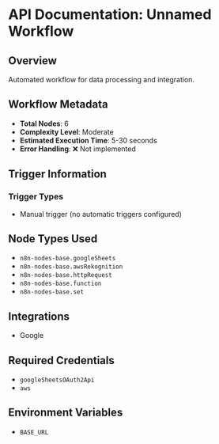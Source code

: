 # API Documentation: Unnamed Workflow

## Overview
Automated workflow for data processing and integration.

## Workflow Metadata
- **Total Nodes**: 6
- **Complexity Level**: Moderate
- **Estimated Execution Time**: 5-30 seconds
- **Error Handling**: ❌ Not implemented

## Trigger Information
### Trigger Types
- Manual trigger (no automatic triggers configured)

## Node Types Used
- `n8n-nodes-base.googleSheets`
- `n8n-nodes-base.awsRekognition`
- `n8n-nodes-base.httpRequest`
- `n8n-nodes-base.function`
- `n8n-nodes-base.set`

## Integrations
- Google

## Required Credentials
- `googleSheetsOAuth2Api`
- `aws`

## Environment Variables
- `BASE_URL`
